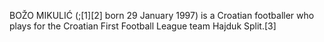 BOŽO MIKULIĆ (;[1][2] born 29 January 1997) is a Croatian footballer who plays for the Croatian First Football League team Hajduk Split.[3]
